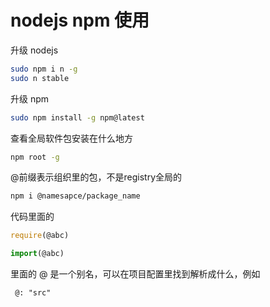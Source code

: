 # nodejs npm 使用

升级 nodejs

```bash
sudo npm i n -g
sudo n stable 
``````

升级 npm

```bash
sudo npm install -g npm@latest
```

查看全局软件包安装在什么地方

```bash
npm root -g
```

@前缀表示组织里的包，不是registry全局的

```bash
npm i @namesapce/package_name
```

代码里面的

```javascript
require(@abc)

import(@abc)
```

里面的 @ 是一个别名，可以在项目配置里找到解析成什么，例如

```webpack
 @: "src"
```
